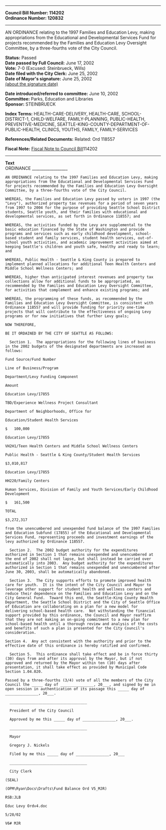 * * * * *  
  
**Council Bill Number: [](#h0)[](#h2)114202**   
**Ordinance Number: 120832**  
  
* * * * *  
  
AN ORDINANCE relating to the 1997 Families and Education Levy, making appropriations from the Educational and Developmental Services Fund for projects recommended by the Families and Education Levy Oversight Committee, by a three-fourths vote of the City Council.  
  
**Status:** Passed   
**Date passed by Full Council:** June 17, 2002   
**Vote:** 7-0 (Excused: Steinbrueck, Wills)   
**Date filed with the City Clerk:** June 25, 2002   
**Date of Mayor's signature:** June 25, 2002   
[(about the signature date)](/~public/approvaldate.htm)   
  
  
**Date introduced/referred to committee:** June 10, 2002   
**Committee:** Parks, Education and Libraries   
**Sponsor:** STEINBRUECK   
  
**Index Terms:** HEALTH-CARE-DELIVERY, HEALTH-CARE, SCHOOL-DISTRICT-1, CHILD-WELFARE, FAMILY-PLANNING, PUBLIC-HEALTH, PREVENTIVE-MEDICINE, SEATTLE-KING-COUNTY-DEPARTMENT-OF-PUBLIC-HEALTH, CLINICS, YOUTHS, FAMILY, FAMILY-SERVICES  
  
**References/Related Documents:** Related: Ord 118557  
  
**Fiscal Note:** [Fiscal Note to Council Bill](http://clerk.seattle.gov/~public/fnote/114202.htm)[](#h1)[](#h3)114202  
  
* * * * *  
  
**Text**  
    ORDINANCE __________________  
  
    AN ORDINANCE relating to the 1997 Families and Education Levy, making  
    appropriations from the Educational and Developmental Services Fund  
    for projects recommended by the Families and Education Levy Oversight  
    Committee, by a three-fourths vote of the City Council.  
  
    WHEREAS, the Families and Education Levy passed by voters in 1997 (the  
    "Levy"), authorized property tax revenues for a period of seven years  
    from 1997 to 2004 for the purpose of providing Seattle School District  
    students, Seattle youth, and their families with educational and  
    developmental services, as set forth in Ordinance 118557; and  
  
    WHEREAS, the activities funded by the Levy are supplemental to the  
    basic education financed by the State of Washington and provide  
    programs and services such as early childhood development, school-  
    based student and family services, student health services, out-of-  
    school youth activities, and academic improvement activities aimed at  
    keeping Seattle's children and youth safe, healthy and ready to learn;  
    and  
  
    WHEREAS, Public Health - Seattle & King County is prepared to  
    implement planned allocations for additional Teen Health Centers and  
    Middle School Wellness Centers; and  
  
    WHEREAS, higher than anticipated interest revenues and property tax  
    collections allow for additional funds to be appropriated, as  
    recommended by the Families and Education Levy Oversight Committee,  
    for activities that complement and enhance existing programs; and  
  
    WHEREAS, the programming of these funds, as recommended by the  
    Families and Education Levy Oversight Committee, is consistent with  
    Ordinance 118557 and will provide funding for priority one-time  
    projects that will contribute to the effectiveness of ongoing Levy  
    programs or for new initiatives that further Levy goals;  
  
    NOW THEREFORE,  
  
    BE IT ORDAINED BY THE CITY OF SEATTLE AS FOLLOWS:  
  
      Section 1.  The appropriations for the following lines of business  
    in the 2002 budgets of the designated departments are increased as  
    follows:  
  
    Fund Source/Fund Number  
  
    Line of Business/Program  
  
    Department/Levy Funding Component  
  
    Amount  
  
    Education Levy/17855  
  
    TBD/Experience Wellness Project Consultant  
  
    Department of Neighborhoods, Office for  
  
    Education/Student Health Services  
  
    $   100,000  
  
    Education Levy/17855  
  
    VH2H1/Teen Health Centers and Middle School Wellness Centers  
  
    Public Health - Seattle & King County/Student Health Services  
  
    $3,010,817  
  
    Education Levy/17855  
  
    HH220/Family Centers  
  
    Human Services, Division of Family and Youth Services/Early Childhood  
    Development  
  
    $   161,500  
  
    TOTAL  
  
    $3,272,317  
  
    from the unencumbered and unexpended fund balance of the 1997 Families  
    and Education Subfund (17855) of the Educational and Developmental  
    Services Fund, representing proceeds and investment earnings of the  
    levy authorized by Ordinance 118557.  
  
      Section 2.  The 2002 budget authority for the expenditures  
    authorized in Section 1 that remains unexpended and unencumbered at  
    the end of 2002 shall not lapse, but shall instead be carried over  
    automatically into 2003.  Any budget authority for the expenditures  
    authorized in Section 1 that remains unexpended and unencumbered after  
    June 30, 2003, shall be automatically abandoned.  
  
      Section 3.  The City supports efforts to promote improved health  
    care for youth.  It is the intent of the City Council and Mayor to  
    leverage other support for student health and wellness centers and  
    reduce their dependence on the Families and Education Levy and on the  
    City General Fund.  Toward this end, the Seattle-King County Health  
    Department, the Seattle School District and the City of Seattle Office  
    of Education are collaborating on a plan for a new model for  
    delivering school-based health care.  Not withstanding the financial  
    support provided by this ordinance, the Council and Mayor reaffirm  
    that they are not making an on-going commitment to a new plan for  
    school-based health until a thorough review and analysis of the costs  
    and benefits of such a plan is presented for the City Council's  
    consideration.  
  
    Section 4.  Any act consistent with the authority and prior to the  
    effective date of this ordinance is hereby ratified and confirmed.  
  
      Section 5.  This ordinance shall take effect and be in force thirty  
    (30) days from and after its approval by the Mayor, but if not  
    approved and returned by the Mayor within ten (10) days after  
    presentation, it shall take effect as provided by Municipal Code  
    Section 1.04.020.  
  
    Passed by a three-fourths (3/4) vote of all the members of the City  
    Council the _____ day of _______________, 20___, and signed by me in  
    open session in authentication of its passage this _____ day of  
    _______________, 20___.  
  
      ___________________________________  
  
      President of the City Council  
  
      Approved by me this _____ day of _______________, 20___.  
  
      ___________________________________  
  
      Mayor  
  
      Gregory J. Nickels  
  
      Filed by me this _____ day of _______________, 20___  
  
      ___________________________________  
  
      City Clerk  
  
    (SEAL)  
  
    (OPM\Ryan\Docs\Drafts\Fund Balance Ord V5_MJR)  
  
    RSB:JLB  
  
    Educ Levy Ordv4.doc  
  
    5/28/02  
  
    V6# MJR  
